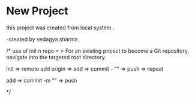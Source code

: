 # New Project


this project was created from local system .

-created by vedagya sharma

/* use of init n repo = >
For an existing project to become a Git repository, navigate into the targeted root directory.

init => remote add origin => add => commit - "" => push => repeat

add => commit -m "" => push

*/